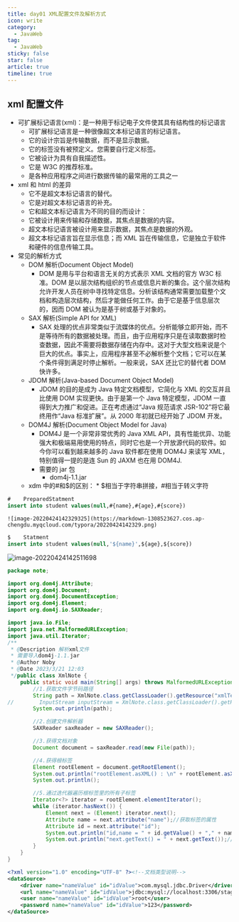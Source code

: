 ```yaml
---
title: day01 XML配置文件及解析方式
icon: write
category:
  - JavaWeb
tag:
  - JavaWeb
sticky: false
star: false
article: true
timeline: true
---
```


## xml 配置文件

- 可扩展标记语言(xml)：是一种用于标记电子文件使其具有结构性的标记语言
  - 可扩展标记语言是一种很像超文本标记语言的标记语言。
  - 它的设计宗旨是传输数据，而不是显示数据。
  - 它的标签没有被预定义。您需要自行定义标签。
  - 它被设计为具有自我描述性。
  - 它是 W3C 的推荐标准。
  - 是各种应用程序之间进行数据传输的最常用的工具之一
- xml 和 html 的差异
  - 它不是超文本标记语言的替代。
  - 它是对超文本标记语言的补充。
  - 它和超文本标记语言为不同的目的而设计：
  - 它被设计用来传输和存储数据，其焦点是数据的内容。
  - 超文本标记语言被设计用来显示数据，其焦点是数据的外观。
  - 超文本标记语言旨在显示信息；而 XML 旨在传输信息，它是独立于软件和硬件的信息传输工具。
- 常见的解析方式
  - DOM 解析(Document Object Model)
    - DOM 是用与平台和语言无关的方式表示 XML 文档的官方 W3C 标准。DOM 是以层次结构组织的节点或信息片断的集合。这个层次结构允许开发人员在树中寻找特定信息。分析该结构通常需要加载整个文档和构造层次结构，然后才能做任何工作。由于它是基于信息层次的，因而 DOM 被认为是基于树或基于对象的。
  - SAX 解析(Simple API for XML)
    - SAX 处理的优点非常类似于流媒体的优点。分析能够立即开始，而不是等待所有的数据被处理。而且，由于应用程序只是在读取数据时检查数据，因此不需要将数据存储在内存中。这对于大型文档来说是个巨大的优点。事实上，应用程序甚至不必解析整个文档；它可以在某个条件得到满足时停止解析。一般来说，SAX 还比它的替代者 DOM 快许多。
  - JDOM 解析(Java-based Document Object Model)
    - JDOM 的目的是成为 Java 特定文档模型，它简化与 XML 的交互并且比使用 DOM 实现更快。由于是第一个 Java 特定模型，JDOM 一直得到大力推广和促进。正在考虑通过“Java 规范请求 JSR-102”将它最终用作“Java 标准扩展”。从 2000 年初就已经开始了 JDOM 开发。
  - DOM4J 解析(Document Object Model for Java)
    - DOM4J 是一个非常非常优秀的 Java XML API，具有性能优异、功能强大和极端易用使用的特点，同时它也是一个开放源代码的软件。如今你可以看到越来越多的 Java 软件都在使用 DOM4J 来读写 XML，特别值得一提的是连 Sun 的 JAXM 也在用 DOM4J.
    - 需要的 jar 包
      - dom4j-1.1.jar
  - xdm 中的#和$的区别： \* $相当于字符串拼接，#相当于转义字符
```sql
#    PreparedStatment
insert into student values(null,#{name},#{age},#{score})
```
    ![image-20220424142329325](https://markdown-1308523627.cos.ap-chengdu.myqcloud.com/typora/20220424142329.png)

```sql
$    Statment
insert into student values(null,'${name}',${age},${score})
```
![image-20220424142511698](https://markdown-1308523627.cos.ap-chengdu.myqcloud.com/typora/20220424142511.png)


```java
package note;

import org.dom4j.Attribute;
import org.dom4j.Document;
import org.dom4j.DocumentException;
import org.dom4j.Element;
import org.dom4j.io.SAXReader;

import java.io.File;
import java.net.MalformedURLException;
import java.util.Iterator;
/**
 * @Description 解析xml文件
 * 需要导入dom4j-1.1.jar
 * @Author Noby
 * @Date 2023/3/21 12:03
 */public class XmlNote {
    public static void main(String[] args) throws MalformedURLException, DocumentException {
        //1.获取文件字节码路径
        String path = XmlNote.class.getClassLoader().getResource("xmlText.xml").getPath();
//        InputStream inputStream = XmlNote.class.getClassLoader().getResourceAsStream("xmlText.xml");//该方法可直接获得输入流
        System.out.println(path);

        //2.创建文件解析器
        SAXReader saxReader = new SAXReader();

        //3.获得文档对象
        Document document = saxReader.read(new File(path));

        //4.获得根标签
        Element rootElement = document.getRootElement();
        System.out.println("rootElement.asXML() : \n" + rootElement.asXML());
        System.out.println();

        //5.通过迭代器遍历根标签里的所有子标签
        Iterator<?> iterator = rootElement.elementIterator();
        while (iterator.hasNext()) {
            Element next = (Element) iterator.next();
            Attribute name = next.attribute("name");//获取标签的属性
            Attribute id = next.attribute("id");
            System.out.println("id,name = " + id.getValue() + "," + name.getValue());//获取属性值
            System.out.println("next.getText() = " + next.getText());//获取标签的内容
        }
    }
}
```

```xml
<?xml version="1.0" encoding="UTF-8" ?><!--文档类型说明-->
<dataSource>
    <driver name="nameValue" id="idValue">com.mysql.jdbc.Driver</driver>
    <url name="nameValue" id="idValue">jdbc:mysql://localhost:3306/stage1</url>
    <user name="nameValue" id="idValue">root</user>
    <password name="nameValue" id="idValue">123</password>
</dataSource>
```
